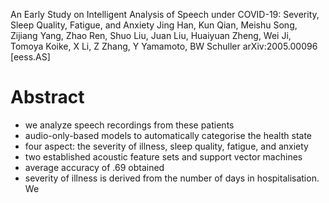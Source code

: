An Early Study on Intelligent Analysis of Speech under COVID-19: 
  Severity, Sleep Quality, Fatigue, and Anxiety
Jing Han, Kun Qian, Meishu Song, Zijiang Yang, Zhao Ren, Shuo Liu, Juan Liu,
  Huaiyuan Zheng, Wei Ji, Tomoya Koike, X Li, Z Zhang, Y Yamamoto, BW Schuller
arXiv:2005.00096 [eess.AS]

# Abstract

* we analyze speech recordings from these patients
* audio-only-based models to automatically categorise the health state
* four aspect: the severity of illness, sleep quality, fatigue, and anxiety
* two established acoustic feature sets and support vector machines
* average accuracy of .69 obtained 
* severity of illness is derived from the number of days in hospitalisation. We
